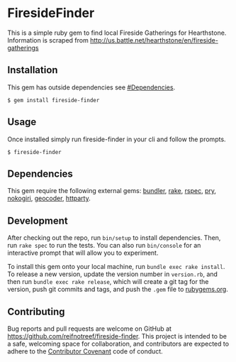 # FiresideFinder

This is a simple ruby gem to find local Fireside Gatherings for Hearthstone. Information is scraped from http://us.battle.net/hearthstone/en/fireside-gatherings

## Installation
This gem has outside dependencies see [#Dependencies](https://github.com/reifnotreef/fireside-finder#Dependencies).

    $ gem install fireside-finder

## Usage

Once installed simply run fireside-finder in your cli and follow the prompts.

    $ fireside-finder

## Dependencies
This gem require the following external gems:
[bundler](https://rubygems.org/gems/bundler),
[rake](https://rubygems.org/gems/rake),
[rspec](https://rubygems.org/gems/rspec),
[pry](https://rubygems.org/gems/pry),
[nokogiri](https://rubygems.org/gems/nokogiri),
[geocoder](https://rubygems.org/gems/geocoder),
[httparty](https://rubygems.org/gems/httparty).

## Development

After checking out the repo, run `bin/setup` to install dependencies. Then, run `rake spec` to run the tests. You can also run `bin/console` for an interactive prompt that will allow you to experiment.

To install this gem onto your local machine, run `bundle exec rake install`. To release a new version, update the version number in `version.rb`, and then run `bundle exec rake release`, which will create a git tag for the version, push git commits and tags, and push the `.gem` file to [rubygems.org](https://rubygems.org).

## Contributing

Bug reports and pull requests are welcome on GitHub at https://github.com/reifnotreef/fireside-finder. This project is intended to be a safe, welcoming space for collaboration, and contributors are expected to adhere to the [Contributor Covenant](http://contributor-covenant.org) code of conduct.
